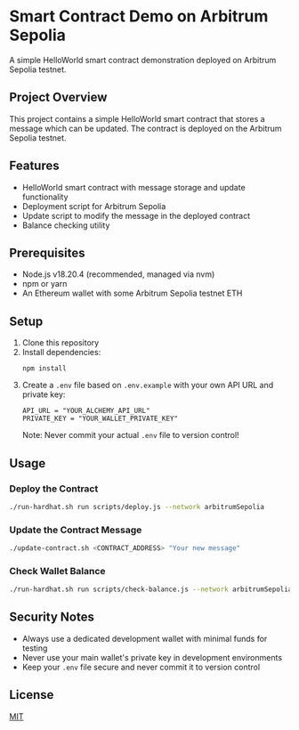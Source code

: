 # Smart Contract Demo on Arbitrum Sepolia

A simple HelloWorld smart contract demonstration deployed on Arbitrum Sepolia testnet.

## Project Overview

This project contains a simple HelloWorld smart contract that stores a message which can be updated. The contract is deployed on the Arbitrum Sepolia testnet.

## Features

- HelloWorld smart contract with message storage and update functionality
- Deployment script for Arbitrum Sepolia
- Update script to modify the message in the deployed contract
- Balance checking utility

## Prerequisites

- Node.js v18.20.4 (recommended, managed via nvm)
- npm or yarn
- An Ethereum wallet with some Arbitrum Sepolia testnet ETH

## Setup

1. Clone this repository
2. Install dependencies:
   ```
   npm install
   ```
3. Create a `.env` file based on `.env.example` with your own API URL and private key:
   ```
   API_URL = "YOUR_ALCHEMY_API_URL"
   PRIVATE_KEY = "YOUR_WALLET_PRIVATE_KEY"
   ```
   Note: Never commit your actual `.env` file to version control!

## Usage

### Deploy the Contract

```bash
./run-hardhat.sh run scripts/deploy.js --network arbitrumSepolia
```

### Update the Contract Message

```bash
./update-contract.sh <CONTRACT_ADDRESS> "Your new message"
```

### Check Wallet Balance

```bash
./run-hardhat.sh run scripts/check-balance.js --network arbitrumSepolia
```

## Security Notes

- Always use a dedicated development wallet with minimal funds for testing
- Never use your main wallet's private key in development environments
- Keep your `.env` file secure and never commit it to version control

## License

[MIT](LICENSE)

